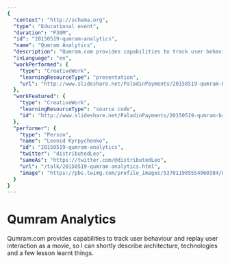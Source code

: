 ```yaml
---
{
  "context": "http://schema.org",
  "type": "Educational event",
  "duration": "P30M",
  "id": "20150519-qumram-analytics",
  "name": "Qumram Analytics",
  "description": "Qumram.com provides capabilities to track user behaviour and replay user interaction as a movie, so I can shortly describe architecture, technologies and a few lesson learnt things.",
  "inLanguage": "en",
  "workPerformed": {
    "type": "CreativeWork",
    "learningResourceType": "presentation",
    "url": "http://www.slideshare.net/PaladinPayments/20150519-qumram-barcelonajs"
  },
  "workFeatured": {
    "type": "CreativeWork",
    "learningResourceType": "source code",
    "id": "http://www.slideshare.net/PaladinPayments/20150519-qumram-barcelonajs"
  },
  "performer": {
    "type": "Person",
    "name": "Leonid Kyrpychenko",
    "id": "20150519-qumram-analytics",
    "twitter": "distributedLeo",
    "sameAs": "https://twitter.com/@distributedLeo",
    "url": "/talk/20150519-qumram-analytics.html",
    "image": "https://pbs.twimg.com/profile_images/537011905554960384/HgcnZ5RK.jpeg"
  }
}
---
```

# Qumram Analytics

Qumram.com provides capabilities to track user behaviour and replay user interaction as a movie, so I can shortly describe architecture, technologies and a few lesson learnt things.